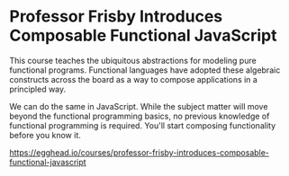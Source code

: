 # Professor Frisby Introduces Composable Functional JavaScript

This course teaches the ubiquitous abstractions for modeling pure functional programs. Functional languages have adopted these algebraic constructs across the board as a way to compose applications in a principled way.

We can do the same in JavaScript. While the subject matter will move beyond the functional programming basics, no previous knowledge of functional programming is required. You'll start composing functionality before you know it.

https://egghead.io/courses/professor-frisby-introduces-composable-functional-javascript

